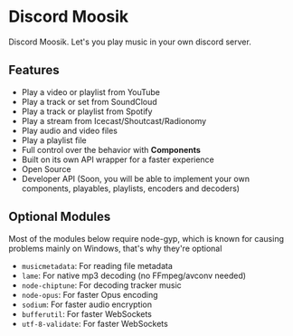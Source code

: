 # Discord Moosik

Discord Moosik. Let's you play music in your own discord server.

## Features

* Play a video or playlist from YouTube
* Play a track or set from SoundCloud
* Play a track or playlist from Spotify
* Play a stream from Icecast/Shoutcast/Radionomy
* Play audio and video files
* Play a playlist file
* Full control over the behavior with **Components**
* Built on its own API wrapper for a faster experience
* Open Source
* Developer API (Soon, you will be able to implement your own components, playables, playlists, encoders and decoders)

## Optional Modules

Most of the modules below require node-gyp, which is known for causing problems mainly on Windows, that's why they're optional

* `musicmetadata`: For reading file metadata
* `lame`: For native mp3 decoding (no FFmpeg/avconv needed)
* `node-chiptune`: For decoding tracker music
* `node-opus`: For faster Opus encoding
* `sodium`: For faster audio encryption
* `bufferutil`: For faster WebSockets
* `utf-8-validate`: For faster WebSockets
